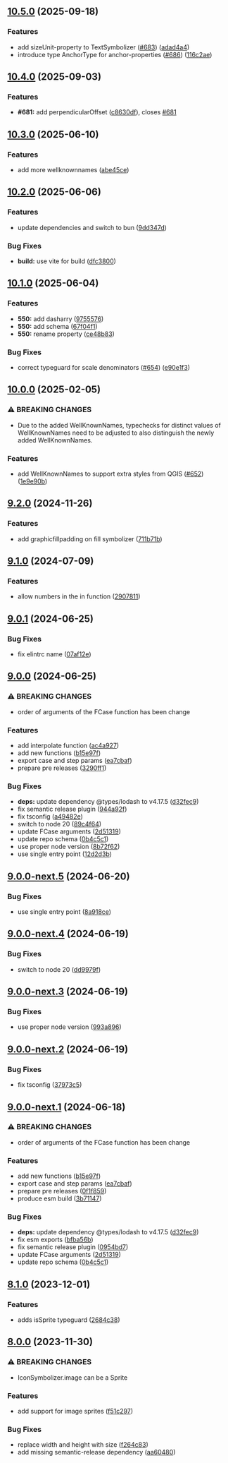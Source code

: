 ## [10.5.0](https://github.com/geostyler/geostyler-style/compare/v10.4.0...v10.5.0) (2025-09-18)

### Features

* add sizeUnit-property to TextSymbolizer ([#683](https://github.com/geostyler/geostyler-style/issues/683)) ([adad4a4](https://github.com/geostyler/geostyler-style/commit/adad4a4686717db7e28f1b07429f76af86f802d4))
* introduce type AnchorType for anchor-properties ([#686](https://github.com/geostyler/geostyler-style/issues/686)) ([116c2ae](https://github.com/geostyler/geostyler-style/commit/116c2aed015d88ceda487d23e9faa231bd66b2a6))

## [10.4.0](https://github.com/geostyler/geostyler-style/compare/v10.3.0...v10.4.0) (2025-09-03)

### Features

* **#681:** add perpendicularOffset ([c8630df](https://github.com/geostyler/geostyler-style/commit/c8630df32f7d2cd72ae3afdd75d31523af412548)), closes [#681](https://github.com/geostyler/geostyler-style/issues/681)

## [10.3.0](https://github.com/geostyler/geostyler-style/compare/v10.2.0...v10.3.0) (2025-06-10)

### Features

* add more wellknownnames ([abe45ce](https://github.com/geostyler/geostyler-style/commit/abe45cecafc9b4336a26f23494f1a301f8569763))

## [10.2.0](https://github.com/geostyler/geostyler-style/compare/v10.1.0...v10.2.0) (2025-06-06)

### Features

* update dependencies and switch to bun ([9dd347d](https://github.com/geostyler/geostyler-style/commit/9dd347d98464ddc61fa21190bad877d3ce8edd5c))

### Bug Fixes

* **build:** use vite for build ([dfc3800](https://github.com/geostyler/geostyler-style/commit/dfc3800a922c440990a4b1d8a4c0124645af2e16))

## [10.1.0](https://github.com/geostyler/geostyler-style/compare/v10.0.0...v10.1.0) (2025-06-04)


### Features

* **550:** add dasharry ([9755576](https://github.com/geostyler/geostyler-style/commit/9755576dc45150f493454f91430c071d7f2131de))
* **550:** add schema ([67f04f1](https://github.com/geostyler/geostyler-style/commit/67f04f15edc4b4832c21e1e83ae2e704527d5bab))
* **550:** rename property ([ce48b83](https://github.com/geostyler/geostyler-style/commit/ce48b83513391fa1573340ab52df259fa0f2b2a9))


### Bug Fixes

* correct typeguard for scale denominators ([#654](https://github.com/geostyler/geostyler-style/issues/654)) ([e90e1f3](https://github.com/geostyler/geostyler-style/commit/e90e1f373993075b771d3779b63e75c4a5367acf))

## [10.0.0](https://github.com/geostyler/geostyler-style/compare/v9.2.0...v10.0.0) (2025-02-05)


### ⚠ BREAKING CHANGES

* Due to the added WellKnownNames, typechecks for distinct values of WellKnownNames need to be adjusted to also distinguish the newly added WellKnownNames.

### Features

* add WellKnownNames to support extra styles from QGIS ([#652](https://github.com/geostyler/geostyler-style/issues/652)) ([1e9e90b](https://github.com/geostyler/geostyler-style/commit/1e9e90be9fd11b710772cd5a77334fb887df4fee))

## [9.2.0](https://github.com/geostyler/geostyler-style/compare/v9.1.0...v9.2.0) (2024-11-26)


### Features

* add graphicfillpadding on fill symbolizer ([711b71b](https://github.com/geostyler/geostyler-style/commit/711b71ba31e822bf8e72b733d2aad1fcef3f7d95))

## [9.1.0](https://github.com/geostyler/geostyler-style/compare/v9.0.1...v9.1.0) (2024-07-09)


### Features

* allow numbers in the in function ([2907811](https://github.com/geostyler/geostyler-style/commit/2907811f4d0c3efe61650d816406c6b7a57bbe9a))

## [9.0.1](https://github.com/geostyler/geostyler-style/compare/v9.0.0...v9.0.1) (2024-06-25)


### Bug Fixes

* fix elintrc name ([07af12e](https://github.com/geostyler/geostyler-style/commit/07af12e65b7840820c440442abad989e813a5431))

## [9.0.0](https://github.com/geostyler/geostyler-style/compare/v8.1.0...v9.0.0) (2024-06-25)


### ⚠ BREAKING CHANGES

* order of arguments of the FCase function has been change

### Features

* add interpolate function ([ac4a927](https://github.com/geostyler/geostyler-style/commit/ac4a9270b70a2d388a3954f2e7d6e6c94ea120eb))
* add new functions ([b15e97f](https://github.com/geostyler/geostyler-style/commit/b15e97f91210f989725b92ed7b0d8bf3bed51ea3))
* export case and step params ([ea7cbaf](https://github.com/geostyler/geostyler-style/commit/ea7cbaf42dbc91495d0fa4b8fa7ca8f11d60dcae))
* prepare pre releases ([3290ff1](https://github.com/geostyler/geostyler-style/commit/3290ff124d5e5d3d69345ee4aca83d3d66fd45e2))


### Bug Fixes

* **deps:** update dependency @types/lodash to v4.17.5 ([d32fec9](https://github.com/geostyler/geostyler-style/commit/d32fec9d3b396349f501a19660fe1bbdb9b5a515))
* fix semantic release plugin ([944a92f](https://github.com/geostyler/geostyler-style/commit/944a92faa85cdafd384ed732aafef3df870969a0))
* fix tsconfig ([a49482e](https://github.com/geostyler/geostyler-style/commit/a49482ea49842f039ce3bbd189e894090e14a106))
* switch to node 20 ([89c4f64](https://github.com/geostyler/geostyler-style/commit/89c4f64661976200cc38aa85462fed5e5025e495))
* update FCase arguments ([2d51319](https://github.com/geostyler/geostyler-style/commit/2d513191a62b58a841c695c3ba0e3fd0426d9dcb))
* update repo schema ([0b4c5c1](https://github.com/geostyler/geostyler-style/commit/0b4c5c144dc72c0591327478152a1a92c1e23a29))
* use proper node version ([8b72f62](https://github.com/geostyler/geostyler-style/commit/8b72f62fb9597faa4ade9242afbb8a1075822d6f))
* use single entry point ([12d2d3b](https://github.com/geostyler/geostyler-style/commit/12d2d3b9b1ebd3d683306b932b29339bb8bc9049))

## [9.0.0-next.5](https://github.com/geostyler/geostyler-style/compare/v9.0.0-next.4...v9.0.0-next.5) (2024-06-20)


### Bug Fixes

* use single entry point ([8a918ce](https://github.com/geostyler/geostyler-style/commit/8a918ce2a59c00d2206e5b818568f402ace13a57))

## [9.0.0-next.4](https://github.com/geostyler/geostyler-style/compare/v9.0.0-next.3...v9.0.0-next.4) (2024-06-19)


### Bug Fixes

* switch to node 20 ([dd9979f](https://github.com/geostyler/geostyler-style/commit/dd9979f32960c146520f8a380caaa99bc2d4416e))

## [9.0.0-next.3](https://github.com/geostyler/geostyler-style/compare/v9.0.0-next.2...v9.0.0-next.3) (2024-06-19)


### Bug Fixes

* use proper node version ([993a896](https://github.com/geostyler/geostyler-style/commit/993a896d84687a54c0e5f9f8b1329940cde46165))

## [9.0.0-next.2](https://github.com/geostyler/geostyler-style/compare/v9.0.0-next.1...v9.0.0-next.2) (2024-06-19)


### Bug Fixes

* fix tsconfig ([37973c5](https://github.com/geostyler/geostyler-style/commit/37973c56bdedcade31e213ef3a33345a2a3ce27c))

## [9.0.0-next.1](https://github.com/geostyler/geostyler-style/compare/v8.1.0...v9.0.0-next.1) (2024-06-18)


### ⚠ BREAKING CHANGES

* order of arguments of the FCase function has been change

### Features

* add new functions ([b15e97f](https://github.com/geostyler/geostyler-style/commit/b15e97f91210f989725b92ed7b0d8bf3bed51ea3))
* export case and step params ([ea7cbaf](https://github.com/geostyler/geostyler-style/commit/ea7cbaf42dbc91495d0fa4b8fa7ca8f11d60dcae))
* prepare pre releases ([0f1f859](https://github.com/geostyler/geostyler-style/commit/0f1f8595e60897e1c0ced88406424f9a75fb2431))
* produce esm build ([3b71147](https://github.com/geostyler/geostyler-style/commit/3b71147905265b9f96b6856ab61bc5962a32f532))


### Bug Fixes

* **deps:** update dependency @types/lodash to v4.17.5 ([d32fec9](https://github.com/geostyler/geostyler-style/commit/d32fec9d3b396349f501a19660fe1bbdb9b5a515))
* fix esm exports ([bfba56b](https://github.com/geostyler/geostyler-style/commit/bfba56b965e6eaf1c9f55b167ec1e0d39e9bcb6b))
* fix semantic release plugin ([0954bd7](https://github.com/geostyler/geostyler-style/commit/0954bd7a0194a125436aa55a9cf92103e2983632))
* update FCase arguments ([2d51319](https://github.com/geostyler/geostyler-style/commit/2d513191a62b58a841c695c3ba0e3fd0426d9dcb))
* update repo schema ([0b4c5c1](https://github.com/geostyler/geostyler-style/commit/0b4c5c144dc72c0591327478152a1a92c1e23a29))

## [8.1.0](https://github.com/geostyler/geostyler-style/compare/v8.0.0...v8.1.0) (2023-12-01)


### Features

* adds isSprite typeguard ([2684c38](https://github.com/geostyler/geostyler-style/commit/2684c3836dd90658de79dbd5d552142321bad389))

## [8.0.0](https://github.com/geostyler/geostyler-style/compare/v7.5.0...v8.0.0) (2023-11-30)


### ⚠ BREAKING CHANGES

* IconSymbolizer.image can be a Sprite

### Features

* add support for image sprites ([f51c297](https://github.com/geostyler/geostyler-style/commit/f51c29760ab0536b50edbeab648785fd72f43bc2))


### Bug Fixes

*  replace width and height with size ([f264c83](https://github.com/geostyler/geostyler-style/commit/f264c830cfd213a6c98aba9314b462d8452ef573))
* add missing semantic-release dependency ([aa60480](https://github.com/geostyler/geostyler-style/commit/aa6048023b89ba0f8f217ead4b0c542c375c65ec))
